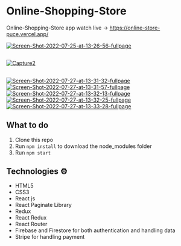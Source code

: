 # Online-Shopping-Store

Online-Shopping-Store app watch live -> https://online-store-puce.vercel.app/

<a href="https://ibb.co/sbwjVLY"><img src="https://i.ibb.co/RY02DLw/Screen-Shot-2022-07-25-at-13-26-56-fullpage.png" alt="Screen-Shot-2022-07-25-at-13-26-56-fullpage" border="0"></a>
##
<a href="https://ibb.co/vL6vjHJ"><img src="https://i.ibb.co/RQk4D9C/Capture2.jpg" alt="Capture2" border="0"></a>
##
<a href="https://ibb.co/5Fb667d"><img src="https://i.ibb.co/ySHXX3D/Screen-Shot-2022-07-27-at-13-31-32-fullpage.png" alt="Screen-Shot-2022-07-27-at-13-31-32-fullpage" border="0"></a>
<a href="https://ibb.co/yF5RT0w"><img src="https://i.ibb.co/HTY2v7W/Screen-Shot-2022-07-27-at-13-31-57-fullpage.png" alt="Screen-Shot-2022-07-27-at-13-31-57-fullpage" border="0"></a>
<a href="https://ibb.co/H2vcgfZ"><img src="https://i.ibb.co/rtPByR9/Screen-Shot-2022-07-27-at-13-32-13-fullpage.png" alt="Screen-Shot-2022-07-27-at-13-32-13-fullpage" border="0"></a>
<a href="https://ibb.co/cb9tkhz"><img src="https://i.ibb.co/JxT2mjX/Screen-Shot-2022-07-27-at-13-32-25-fullpage.png" alt="Screen-Shot-2022-07-27-at-13-32-25-fullpage" border="0"></a>
<a href="https://ibb.co/KhpqY94"><img src="https://i.ibb.co/H4fz0rw/Screen-Shot-2022-07-27-at-13-33-28-fullpage.png" alt="Screen-Shot-2022-07-27-at-13-33-28-fullpage" border="0"></a>

## What to do  
1. Clone this repo     
2. Run `npm install` to download the node_modules folder   
3. Run `npm start`
   
## Technologies ⚙️   
 
* HTML5   
* CSS3 
* React js
* React Paginate Library
* Redux
* React Redux
* React Router
* Firebase and Firestore for both authentication and handling data
* Stripe for handling payment 
